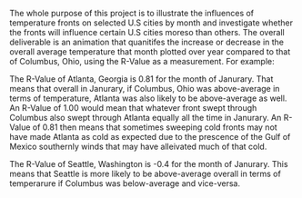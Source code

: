 The whole purpose of this project is to illustrate the influences of temperature fronts on selected U.S cities by month and investigate whether the fronts will influence certain U.S cities moreso than others. The overall deliverable is an animation that quanitifes the increase or decrease in the overall average temperature that month plotted over year compared to that of Columbus, Ohio, using the R-Value as a measurement. For example:

The R-Value of Atlanta, Georgia is 0.81 for the month of Janurary. That means that overall in Janurary, if Columbus, Ohio was above-average in terms of temperature, Atlanta was also likely to be above-average as well. An R-Value of 1.00 would mean that whatever front swept through Columbus also swept through Atlanta equally all the time in Janurary. An R-Value of 0.81 then means that sometimes sweeping cold fronts may not have made Atlanta as cold as expected due to the prescence of the Gulf of Mexico southernly winds that may have alleivated much of that cold. 

The R-Value of Seattle, Washington is -0.4 for the month of Janurary. This means that Seattle is more likely to be above-average overall in terms of temperarure if Columbus was below-average and vice-versa.
